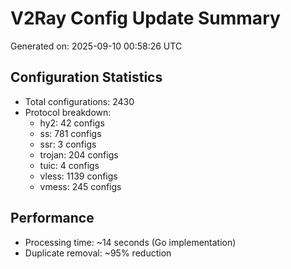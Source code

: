# V2Ray Config Update Summary
Generated on: 2025-09-10 00:58:26 UTC

## Configuration Statistics
- Total configurations: 2430
- Protocol breakdown:
  - hy2: 42 configs
  - ss: 781 configs
  - ssr: 3 configs
  - trojan: 204 configs
  - tuic: 4 configs
  - vless: 1139 configs
  - vmess: 245 configs

## Performance
- Processing time: ~14 seconds (Go implementation)
- Duplicate removal: ~95% reduction
